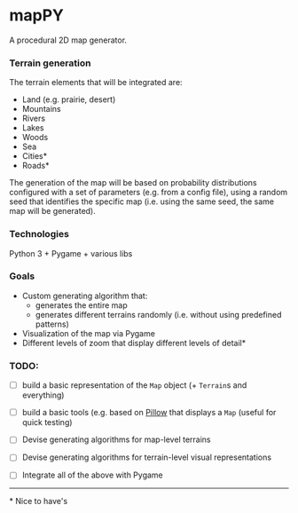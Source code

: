 # mapPY
A procedural 2D map generator. 

### Terrain generation
The terrain elements that will be integrated are:
- Land (e.g. prairie, desert)
- Mountains
- Rivers
- Lakes
- Woods
- Sea
- Cities*
- Roads*

The generation of the map will be based on probability distributions configured with a set of parameters (e.g. from a config file), using a random seed that identifies the specific map (i.e. using the same seed, the same map will be generated).

### Technologies
Python 3 + Pygame + various libs

### Goals
- Custom generating algorithm that:
  - generates the entire map
  - generates different terrains randomly (i.e. without using predefined patterns)
- Visualization of the map via Pygame
- Different levels of zoom that display different levels of detail*

### TODO:
- [ ] build a basic representation of the `Map` object (+ `Terrain`s and everything)
- [ ] build a basic tools (e.g. based on [Pillow](https://pillow.readthedocs.io/en/5.3.x/) that displays a `Map` (useful for quick testing)
- [ ] Devise generating algorithms for map-level terrains
- [ ] Devise generating algorithms for terrain-level visual representations
- [ ] Integrate all of the above with Pygame


---
\* Nice to have's
